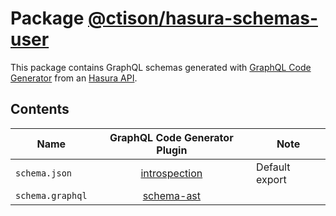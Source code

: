 # Package [@ctison/hasura-schemas-user](https://www.npmjs.com/package/@ctison/hasura-schemas-user)

This package contains GraphQL schemas generated with [GraphQL Code Generator](https://graphql-code-generator.com) from an [Hasura API](https://github.com/ctison/hasura).

## Contents

| Name             |                          GraphQL Code Generator Plugin                          | Note           |
| ---------------- | :-----------------------------------------------------------------------------: | -------------- |
| `schema.json`    | [introspection](https://graphql-code-generator.com/docs/plugins/introspection/) | Default export |
| `schema.graphql` |    [schema-ast](https://graphql-code-generator.com/docs/plugins/schema-ast)     |
